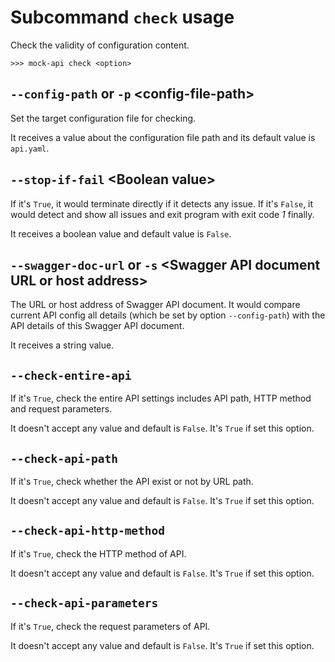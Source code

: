# Subcommand ``check`` usage

Check the validity of configuration content.

```console
>>> mock-api check <option>
```


## ``--config-path`` or ``-p`` <config-file-path\>

Set the target configuration file for checking.

It receives a value about the configuration file path and its default value is ``api.yaml``.


## ``--stop-if-fail`` <Boolean value\>

If it's ``True``, it would terminate directly if it detects any issue. If it's ``False``, it would detect and show all issues
and exit program with exit code _1_ finally.

It receives a boolean value and default value is ``False``.


## ``--swagger-doc-url`` or ``-s`` <Swagger API document URL or host address\>

The URL or host address of Swagger API document. It would compare current API config all details (which be set by option ``--config-path``)
with the API details of this Swagger API document.

It receives a string value.


## ``--check-entire-api``

If it's ``True``, check the entire API settings includes API path, HTTP method and request parameters.

It doesn't accept any value and default is ``False``. It's ``True`` if set this option.


## ``--check-api-path``

If it's ``True``, check whether the API exist or not by URL path.

It doesn't accept any value and default is ``False``. It's ``True`` if set this option.


## ``--check-api-http-method``

If it's ``True``, check the HTTP method of API.

It doesn't accept any value and default is ``False``. It's ``True`` if set this option.


## ``--check-api-parameters``

If it's ``True``, check the request parameters of API.

It doesn't accept any value and default is ``False``. It's ``True`` if set this option.
